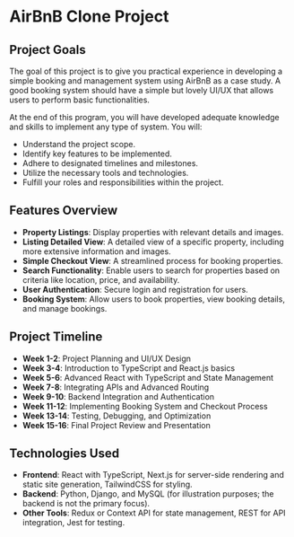 # AirBnB Clone Project

## Project Goals
The goal of this project is to give you practical experience in developing a simple booking and management system using AirBnB as a case study. A good booking system should have a simple but lovely UI/UX that allows users to perform basic functionalities.

At the end of this program, you will have developed adequate knowledge and skills to implement any type of system. You will:

- Understand the project scope.
- Identify key features to be implemented.
- Adhere to designated timelines and milestones.
- Utilize the necessary tools and technologies.
- Fulfill your roles and responsibilities within the project.


## Features Overview
- **Property Listings**: Display properties with relevant details and images.
- **Listing Detailed View**: A detailed view of a specific property, including more extensive information and images.
- **Simple Checkout View**: A streamlined process for booking properties.
- **Search Functionality**: Enable users to search for properties based on criteria like location, price, and availability.
- **User Authentication**: Secure login and registration for users.
- **Booking System**: Allow users to book properties, view booking details, and manage bookings.

## Project Timeline
- **Week 1-2**: Project Planning and UI/UX Design
- **Week 3-4**: Introduction to TypeScript and React.js basics
- **Week 5-6**: Advanced React with TypeScript and State Management
- **Week 7-8**: Integrating APIs and Advanced Routing
- **Week 9-10**: Backend Integration and Authentication
- **Week 11-12**: Implementing Booking System and Checkout Process
- **Week 13-14**: Testing, Debugging, and Optimization
- **Week 15-16**: Final Project Review and Presentation

## Technologies Used
- **Frontend**: React with TypeScript, Next.js for server-side rendering and static site generation, TailwindCSS for styling.
- **Backend**: Python, Django, and MySQL (for illustration purposes; the backend is not the primary focus).
- **Other Tools**: Redux or Context API for state management, REST for API integration, Jest for testing.
